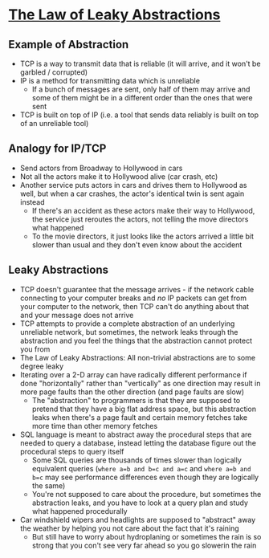 # [The Law of Leaky Abstractions](https://www.joelonsoftware.com/2002/11/11/the-law-of-leaky-abstractions/)

## Example of Abstraction

* TCP is a way to transmit data that is reliable (it will arrive, and it won't be garbled / corrupted)
* IP is a method for transmitting data which is unreliable
  * If a bunch of messages are sent, only half of them may arrive and some of them might be in a different order than the ones that were sent
* TCP is built on top of IP (i.e. a tool that sends data reliably is built on top of an unreliable tool)

## Analogy for IP/TCP

* Send actors from Broadway to Hollywood in cars
* Not all the actors make it to Hollywood alive (car crash, etc)
* Another service puts actors in cars and drives them to Hollywood as well, but when a car crashes, the actor's identical twin is sent again instead
  * If there's an accident as these actors make their way to Hollywood, the service just reroutes the actors, not telling the move directors what happened
  * To the movie directors, it just looks like the actors arrived a little bit slower than usual and they don't even know about the accident

## Leaky Abstractions

* TCP doesn't guarantee that the message arrives - if the network cable connecting to your computer breaks and _no_ IP packets can get from your computer to the network, then TCP can't do anything about that and your message does not arrive
* TCP attempts to provide a complete abstraction of an underlying unreliable network, but sometimes, the network leaks through the abstraction and you feel the things that the abstraction cannot protect you from
* The Law of Leaky Abstractions: All non-trivial abstractions are to some degree leaky
* Iterating over a 2-D array can have radically different performance if done "horizontally" rather than "vertically" as one direction may result in more page faults than the other direction (and page faults are slow)
  * The "abstraction" to programmers is that they are supposed to pretend that they have a big flat address space, but this abstraction leaks when there's a page fault and certain memory fetches take more time than other memory fetches
* SQL language is meant to abstract away the procedural steps that are needed to query a database, instead letting the database figure out the procedural steps to query itself
  * Some SQL queries are thousands of times slower than logically equivalent queries (`where a=b and b=c and a=c` and `where a=b and b=c` may see performance differences even though they are logically the same)
  * You're not supposed to care about the procedure, but sometimes the abstraction leaks, and you have to look at a query plan and study what happened procedurally
* Car windshield wipers and headlights are supposed to "abstract" away the weather by helping you not care about the fact that it's raining
  * But still have to worry about hydroplaning or sometimes the rain is so strong that you con't see very far ahead so you go slowerin the rain
